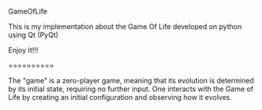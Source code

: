 GameOfLife

This is my implementation about the Game Of Life developed on python using Qt (PyQt)

Enjoy It!!!

==========

The "game" is a zero-player game, meaning that its evolution is determined by its initial state, requiring no further input. One interacts with the Game of Life by creating an initial configuration and observing how it evolves.
